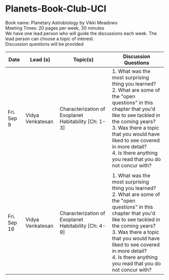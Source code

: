# Planets-Book-Club-UCI
Book name: Planetary Astrobiology by Vikki Meadows 
<br/> Meeting Times: 20 pages per week, 30 minutes
<br/> We have one lead person who will guide the discussions each week. The lead person can choose a topic of interest.
<br/> Discussion questions will be provided

Date             | Lead (s)     |  Topic(s)        |    Discussion Questions       | 
| ---------------  | ---------------- | ---------------- |---------------- |
|   Fri. Sep 9   |  Vidya Venkatesan   |  Characterization of Exoplanet Habitability  [Ch: 1-3]        |   1. What was the most surprising thing you learned? <br/> 2. What are some of the "open questions" in this chapter that you'd like to see tackled in the coming years? <br/> 3. Was there a topic that you would have liked to see covered in more detail? <br/> 4. Is there anything you read that you do not concur with?         |  
|   | |  ||
|   Fri. Sep 16   |  Vidya Venkatesan   |  Characterization of Exoplanet Habitability  [Ch: 4-9]        |   1. What was the most surprising thing you learned? <br/> 2. What are some of the "open questions" in this chapter that you'd like to see tackled in the coming years? <br/> 3. Was there a topic that you would have liked to see covered in more detail? <br/> 4. Is there anything you read that you do not concur with?         |  
